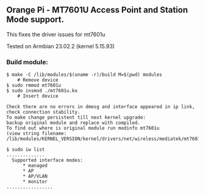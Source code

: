 ## Orange Pi - MT7601U Access Point and Station Mode support. 
This fixes the driver issues for mt7601u

Tested on Armbian 23.02.2 (kernel 5.15.93)


### Build module:
```
$ make -C /lib/modules/$(uname -r)/build M=$(pwd) modules
    # Remove device
$ sudo rmmod mt7601u
$ sudo insmod ./mt7601u.ko
    # Insert device
```
``` 
Check there are no errors in dmesg and interface appeared in ip link, check connection stability.
To make change persistent till next kernel upgrade: 
backup original module and replace with compiled.
To find out where is original module run modinfo mt7601u
(view string filename: /lib/modules/KERNEL_VERSION/kernel/drivers/net/wireless/mediatek/mt7601u/mt7601u.ko).
```
```
$ sudo iw list
..............
  Supported interface modes:
      * managed
      * AP
      * AP/VLAN
      * monitor
.................      
```
